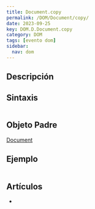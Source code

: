 ```yaml
---
title: Document.copy
permalink: /DOM/Document/copy/
date: 2023-09-25
key: DOM.D.Document.copy
category: DOM
tags: [evento dom]
sidebar:
  nav: dom
---
```


## Descripción


## Sintaxis


```javascript

```


## Objeto Padre


[Document](https://www.w3api.com/DOM/Document/)


## Ejemplo


```javascript

```


## Artículos

- 
